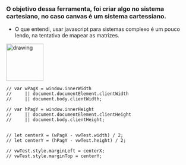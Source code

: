 ### O objetivo dessa ferramenta, foi criar algo no sistema cartesiano, no caso canvas é um sistema cartessiano.
- O que entendi, usar javascript para sistemas complexo é um pouco lendo, na tentativa de mapear as matrizes.

<img src="https://raw.githubusercontent.com/devnaelson/portfolio/main/projects/3dJS/ferramenta.png" alt="drawing" width="100"/>

```
// var wPagX = window.innerWidth
//     || document.documentElement.clientWidth
//     || document.body.clientWidth;

// var hPagY = window.innerHeight
//     || document.documentElement.clientHeight
//     || document.body.clientHeight;


// let centerX = (wPagX - vwTest.width) / 2;
// let centerY = (hPagY - vwTest.height) / 2;

// vwTest.style.marginLeft = centerX;
// vwTest.style.marginTop = centerY;
```
